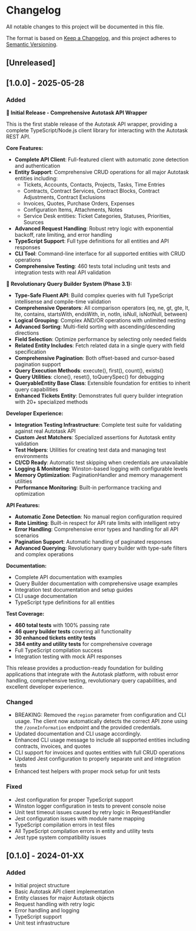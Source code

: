 # Changelog

All notable changes to this project will be documented in this file.

The format is based on [Keep a Changelog](https://keepachangelog.com/en/1.0.0/), and this project adheres to [Semantic Versioning](https://semver.org/spec/v2.0.0.html).

## [Unreleased]

## [1.0.0] - 2025-05-28

### Added

**🎉 Initial Release - Comprehensive Autotask API Wrapper**

This is the first stable release of the Autotask API wrapper, providing a complete TypeScript/Node.js client library for interacting with the Autotask REST API.

**Core Features:**

- **Complete API Client**: Full-featured client with automatic zone detection and authentication
- **Entity Support**: Comprehensive CRUD operations for all major Autotask entities including:
  - Tickets, Accounts, Contacts, Projects, Tasks, Time Entries
  - Contracts, Contract Services, Contract Blocks, Contract Adjustments, Contract Exclusions
  - Invoices, Quotes, Purchase Orders, Expenses
  - Configuration Items, Attachments, Notes
  - Service Desk entities: Ticket Categories, Statuses, Priorities, Sources
- **Advanced Request Handling**: Robust retry logic with exponential backoff, rate limiting, and error handling
- **TypeScript Support**: Full type definitions for all entities and API responses
- **CLI Tool**: Command-line interface for all supported entities with CRUD operations
- **Comprehensive Testing**: 460 tests total including unit tests and integration tests with real API validation

**🚀 Revolutionary Query Builder System (Phase 3.1):**

- **Type-Safe Fluent API**: Build complex queries with full TypeScript intellisense and compile-time validation
- **Comprehensive Operators**: All comparison operators (eq, ne, gt, gte, lt, lte, contains, startsWith, endsWith, in, notIn, isNull, isNotNull, between)
- **Logical Grouping**: Complex AND/OR operations with unlimited nesting
- **Advanced Sorting**: Multi-field sorting with ascending/descending directions
- **Field Selection**: Optimize performance by selecting only needed fields
- **Related Entity Includes**: Fetch related data in a single query with field specification
- **Comprehensive Pagination**: Both offset-based and cursor-based pagination support
- **Query Execution Methods**: execute(), first(), count(), exists()
- **Query Utilities**: clone(), reset(), toQuerySpec() for debugging
- **QueryableEntity Base Class**: Extensible foundation for entities to inherit query capabilities
- **Enhanced Tickets Entity**: Demonstrates full query builder integration with 20+ specialized methods

**Developer Experience:**

- **Integration Testing Infrastructure**: Complete test suite for validating against real Autotask API
- **Custom Jest Matchers**: Specialized assertions for Autotask entity validation
- **Test Helpers**: Utilities for creating test data and managing test environments
- **CI/CD Ready**: Automatic test skipping when credentials are unavailable
- **Logging & Monitoring**: Winston-based logging with configurable levels
- **Memory Optimization**: PaginationHandler and memory management utilities
- **Performance Monitoring**: Built-in performance tracking and optimization

**API Features:**

- **Automatic Zone Detection**: No manual region configuration required
- **Rate Limiting**: Built-in respect for API rate limits with intelligent retry
- **Error Handling**: Comprehensive error types and handling for all API scenarios
- **Pagination Support**: Automatic handling of paginated responses
- **Advanced Querying**: Revolutionary query builder with type-safe filters and complex operations

**Documentation:**

- Complete API documentation with examples
- Query Builder documentation with comprehensive usage examples
- Integration test documentation and setup guides
- CLI usage documentation
- TypeScript type definitions for all entities

**Test Coverage:**

- **460 total tests** with 100% passing rate
- **46 query builder tests** covering all functionality
- **30 enhanced tickets entity tests**
- **384 entity and utility tests** for comprehensive coverage
- Full TypeScript compilation success
- Integration testing with mock API responses

This release provides a production-ready foundation for building applications that integrate with the Autotask platform, with robust error handling, comprehensive testing, revolutionary query capabilities, and excellent developer experience.

### Changed

- BREAKING: Removed the `region` parameter from configuration and CLI usage. The client now automatically detects the correct API zone using the `/zoneInformation` endpoint and the provided credentials.
- Updated documentation and CLI usage accordingly.
- Enhanced CLI usage message to include all supported entities including contracts, invoices, and quotes
- CLI support for invoices and quotes entities with full CRUD operations
- Updated Jest configuration to properly separate unit and integration tests
- Enhanced test helpers with proper mock setup for unit tests

### Fixed

- Jest configuration for proper TypeScript support
- Winston logger configuration in tests to prevent console noise
- Unit test timeout issues caused by retry logic in RequestHandler
- Jest configuration issues with module name mapping
- TypeScript compilation errors in test files
- All TypeScript compilation errors in entity and utility tests
- Jest type system compatibility issues

## [0.1.0] - 2024-01-XX

### Added

- Initial project structure
- Basic Autotask API client implementation
- Entity classes for major Autotask objects
- Request handling with retry logic
- Error handling and logging
- TypeScript support
- Unit test infrastructure
